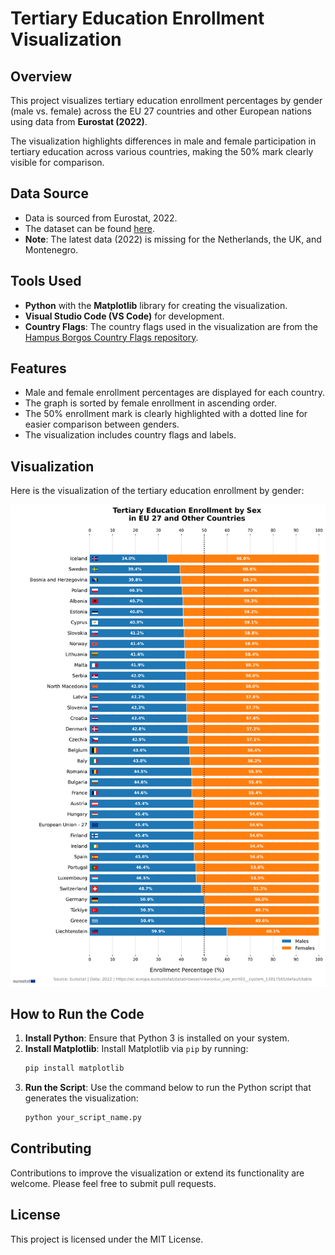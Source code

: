 # Tertiary Education Enrollment Visualization

## Overview

This project visualizes tertiary education enrollment percentages by gender (male vs. female) across the EU 27 countries and other European nations using data from **Eurostat (2022)**.

The visualization highlights differences in male and female participation in tertiary education across various countries, making the 50% mark clearly visible for comparison.

## Data Source

- Data is sourced from Eurostat, 2022.
- The dataset can be found [here](https://ec.europa.eu/eurostat/databrowser/view/educ_uoe_enrt03__custom_13017565/default/table).
- **Note**: The latest data (2022) is missing for the Netherlands, the UK, and Montenegro.

## Tools Used

- **Python** with the **Matplotlib** library for creating the visualization.
- **Visual Studio Code (VS Code)** for development.
- **Country Flags**: The country flags used in the visualization are from the [Hampus Borgos Country Flags repository](https://github.com/hampusborgos/country-flags).

## Features

- Male and female enrollment percentages are displayed for each country.
- The graph is sorted by female enrollment in ascending order.
- The 50% enrollment mark is clearly highlighted with a dotted line for easier comparison between genders.
- The visualization includes country flags and labels.

## Visualization

Here is the visualization of the tertiary education enrollment by gender:

![Tertiary Education Enrollment Infographic](https://raw.githubusercontent.com/cntanos/TertiaryEducationEnrollmentVisualization/main/beautiful_tertiary_education_enrollment_infographic.png)


## How to Run the Code

1. **Install Python**: Ensure that Python 3 is installed on your system.
2. **Install Matplotlib**: Install Matplotlib via `pip` by running:
    ```bash
    pip install matplotlib
    ```
3. **Run the Script**: Use the command below to run the Python script that generates the visualization:
    ```bash
    python your_script_name.py
    ```

## Contributing

Contributions to improve the visualization or extend its functionality are welcome. Please feel free to submit pull requests.

## License

This project is licensed under the MIT License.
